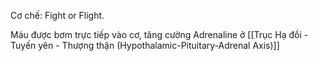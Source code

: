 Cơ chế: Fight or Flight. 

Máu được bơm trực tiếp vào cơ, tăng cường Adrenaline ở [[Trục Hạ đồi - Tuyến yên - Thượng thận (Hypothalamic-Pituitary-Adrenal Axis)]]